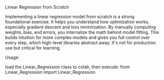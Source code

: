 Linear Regression from Scratch

Implementing a linear regression model from scratch is a strong foundational exercise. It helps you understand how optimization works, especially gradient descent and loss minimization. By manually computing weights, bias, and errors, you internalize the math behind model fitting. This builds intuition for more complex models and gives you full control over every step, which high-level libraries abstract away. It's not for production use but critical for learning.

Usage:

load the Linear_Regression class to colab, then execute:      from Linear_Regression import Linear_Regression 
